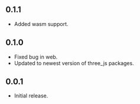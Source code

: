 ## 0.1.1

* Added wasm support.

## 0.1.0

* Fixed bug in web.
* Updated to newest version of three_js packages.

## 0.0.1

* Initial release.
